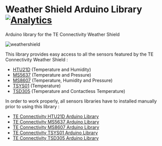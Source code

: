 # Weather Shield Arduino Library [![Analytics](https://ga-beacon.appspot.com/UA-97622785-1/README)](https://github.com/igrigorik/ga-beacon)
Arduino library for the TE Connectivity Weather Shield

![weathershield](https://cloud.githubusercontent.com/assets/20226823/18585927/3a23b69a-7c1a-11e6-857b-6aa3a8e6d244.jpg)

This library provides easy access to all the sensors featured by the TE Connectivity Weather Shield :
* [HTU21D](http://www.te.com/usa-en/product-CAT-HSC0004.html) (Temperature and Humidity)
* [MS5637](http://www.te.com/usa-en/product-CAT-BLPS0037.html) (Temperature and Pressure)
* [MS8607](http://www.te.com/usa-en/product-CAT-BLPS0018.html) (Temperature, Humidity and Pressure)
* [TSYS01](http://www.te.com/usa-en/product-G-NICO-018.html) (Temperature)
* [TSD305](http://www.te.com/usa-en/product-G-TPMO-101.html) (Temperature and Contactless Temperature)
 
In order to work properly, all sensors libraries have to installed manually prior to using this library : 
* [TE Connectivity HTU21D Arduino Library](https://github.com/TEConnectivity/HTU21D_Arduino_Library)
* [TE Connectivity MS5637 Arduino Library](https://github.com/TEConnectivity/MS5637_Arduino_Library)
* [TE Connectivity MS8607 Arduino Library](https://github.com/TEConnectivity/MS8607_Arduino_Library)
* [TE Connectivity TSYS01 Arduino Library](https://github.com/TEConnectivity/TSYS01_Arduino_Library)
* [TE Connectivity TSD305 Arduino Library](https://github.com/TEConnectivity/TSD305_Arduino_Library)

